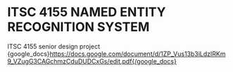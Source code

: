 # ITSC 4155 NAMED ENTITY RECOGNITION SYSTEM
ITSC 4155 senior design project
{google_docs}https://docs.google.com/document/d/1ZP_Vus13b3iLdzIRKm9_VZugG3CAGchmzCduDUDCxGs/edit.pdf{/google_docs}
